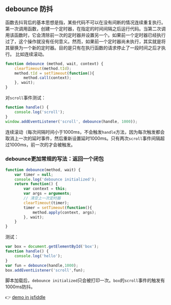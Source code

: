 ## debounce 防抖
函数去抖背后的基本思想是指，某些代码不可以在没有间断的情况连续重复执行。第一次调用函数，创建一个定时器，在指定的时间间隔之后运行代码。当第二次调用该函数时，它会清除前一次的定时器并设置另一个。如果前一个定时器已经执行过了，这个操作就没有任何意义。然而，如果前一个定时器尚未执行，其实就是将其替换为一个新的定时器。目的是只有在执行函数的请求停止了一段时间之后才执行。
比如连续滚动。
```javascript
function debounce (method, wait, context) {
    clearTimeout(method.tId);
    method.tId = setTimeout(function(){
        method.call(context);
    }, wait);
}
```
对`scroll`事件测试：
```javascript
function handle() {
    console.log('scroll');
}
window.addEventListener('scroll', debounce(handle, 1000));
```
连续滚动（每次间隔时间小于1000ms，不会触发`handle`方法，因为每次触发都会取消上一次的延时事件，然后重新设置延时1000ms。只有两次`scroll`事件间隔超过1000ms，前一次的才会被触发。
### debounce更加常规的写法：返回一个闭包
```javascript
function debounce(method, wait) {
    var timer = null;
    console.log('debounce initialized');
    return function() {
        var context = this;
        var args = arguments;
        // 清空上一次定时器
        clearTimeout(timer);
        timer = setTimeout(function(){
            method.apply(context, args);
        }, wait);
    }
}
```
测试：
```javascript
var box = document.getElementById('box');
function handle() {
    console.log('hello');
}
var fun = debounce(handle,1000);
box.addEventListener('scroll',fun);
```
脚本加载后，`debounce initialized`只会被打印一次。`box`的`scroll`事件的触发有1000ms防抖。

:point_right: [demo in jsfiddle](https://jsfiddle.net/xqy_young/Ls2jaxvp/3/?utm_source=website&utm_medium=embed&utm_campaign=Ls2jaxvp)
